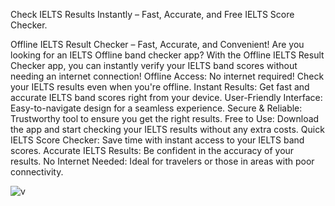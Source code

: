 Check IELTS Results Instantly – Fast, Accurate, and Free IELTS Score Checker.

Offline IELTS Result Checker – Fast, Accurate, and Convenient!
Are you looking for an IELTS Offline band checker app? With the Offline IELTS Result Checker app, you can instantly verify your IELTS band scores without needing an internet connection!
Offline Access: No internet required! Check your IELTS results even when you're offline.
Instant Results: Get fast and accurate IELTS band scores right from your device.
User-Friendly Interface: Easy-to-navigate design for a seamless experience.
Secure & Reliable: Trustworthy tool to ensure you get the right results.
Free to Use: Download the app and start checking your IELTS results without any extra costs.
Quick IELTS Score Checker: Save time with instant access to your IELTS band scores.
Accurate IELTS Results: Be confident in the accuracy of your results.
No Internet Needed: Ideal for travelers or those in areas with poor connectivity.

![v](https://github.com/user-attachments/assets/097e666e-3ad1-49f9-8753-a593ee80f987)
